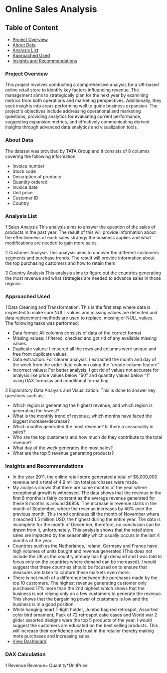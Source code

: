 # Online Sales Analysis

## Table of Content
- [Project Overview](#project-overview)
- [About Data](#about-data)
- [Analysis List](#analysis-list)
- [Approached Used](#approached-used)
- [Insights and Recommendations](#insights-and-recommendations)


### Project Overview

This project involves conducting a comprehensive analysis for a UK-based online retail store to identify key factors influencing revenue. The management aims to strategically plan for the next year by examining metrics from both operations and marketing perspectives. Additionally, they seek insights into areas performing well to guide business expansion. The project's objectives include addressing operational and marketing questions, providing analytics for evaluating current performance, suggesting expansion metrics, and effectively communicating derived insights through advanced data analytics and visualization tools.

### About Data

The dataset was provided by TATA Group and it consists of 8 columns covering the following information;
- Invoice number
- Stock code
- Description of products
- Quantity ordered
- Invoice date
- Unit price
- Customer ID
- Country

### Analysis List

1 Sales Analysis
This analysis aims to answer the question of the sales of products in the past year. The result of this will provide information about the effectiveness of each sales strategy the business applies and what modifications are needed to gain more sales.

2 Customer Analysis
This analysis aims to uncover the different customers segments and purchase trends. The result will provide information about the top purchasing customers and how to retain them.

3 Country Analysis
This analysis aims to figure out the countries generating the most revenue and what strategies are needed to advance sales in those regions.

### Approached Used

1 Data Cleaning and Transformation: This is the first step where data is inspected to make sure NULL values and missing values are detected and data replacement methods are used to replace, missing or NULL values. The following tasks was performed;
- Data format: All columns consists of data of the correct format
- Missing values: I filtered, checked and got rid of any available missing values.
- Duplicate values: I ensured all the rows and columns were unique and free from
duplicate values.
- Data extraction: For clearer analysis, I extracted the month and day of the week from the
order date column using the “create column feature”
- Incorrect values: For better analysis, I got rid of values not accurate for analysis like price
values below “$0” and quantity values below “1” using DAX formulas and conditional
formatting.

2 Exploratory Data Analysis and Visualization: This is done to answer key questions such as;
- Which region is generating the highest revenue, and which region is generating the lowest?
- What is the monthly trend of revenue, which months have faced the biggest increase/decrease?
- Which months generated the most revenue? Is there a seasonality in sales?
- Who are the top customers and how much do they contribute to the total revenue? 
- What day of the week generates the most sales?
- What are the top 5 revenue generating products?


### Insights and Recommendations
- In the year 2011, the online retail store generated a total of $8,000,000 revenue and a total of 4.9 million total purchases were made.
- My analysis shows that there are some months of the year where exceptional growth is witnessed. The data shows that the revenue in the first 8 months is fairly constant as the average revenue generated for these 8 months is around $685k. The increase in revenue starts in the month of September, where the revenue increases by 40% over the previous month. This trend continues till the month of November where it reached 1.5 million USD, the highest during the entire year. The data is incomplete for the month of December, therefore, no conclusion can be drawn from it, unfortunately. This analysis shows that the retail store sales are impacted by the seasonality which usually occurs in the last 4 months of the year.
- Countries such as the Netherlands, Ireland, Germany and France have high volumes of units bought and revenue generated (This does not include the UK as the country already has high demand and I was told to focus only on the countries where demand can be increased). I would suggest that these countries should be focused on to ensure that measures are taken to capture these markets even more.
- There is not much of a difference between the purchases made by the top 10 customers. The highest revenue generating customer only purchased 17% more than the 2nd highest which shows that the business is not relying only on a few customers to generate the revenue. This shows that the bargaining power of customers is low and the business is in a good position.
- White hanging heart T-light holder, Jumbo bag red retrospot, Assorted color bird ornament, Pack of 72 retrospot cake cases and World war 2 glider assorted designs were the top 5 products of the year. I would suggest the customers are educated on the best selling products. This will increase their confidence and trust in the retailer thereby making more purchases and increasing sales.
- [View Dashboard](https://drive.google.com/file/d/1dqVtLnogzFCc7CznkYJPaSeViqcXh5zG/view?usp=sharing)

### DAX Calculation
1 Revenue
 Revenue=
 Quantity*UnitPrice
